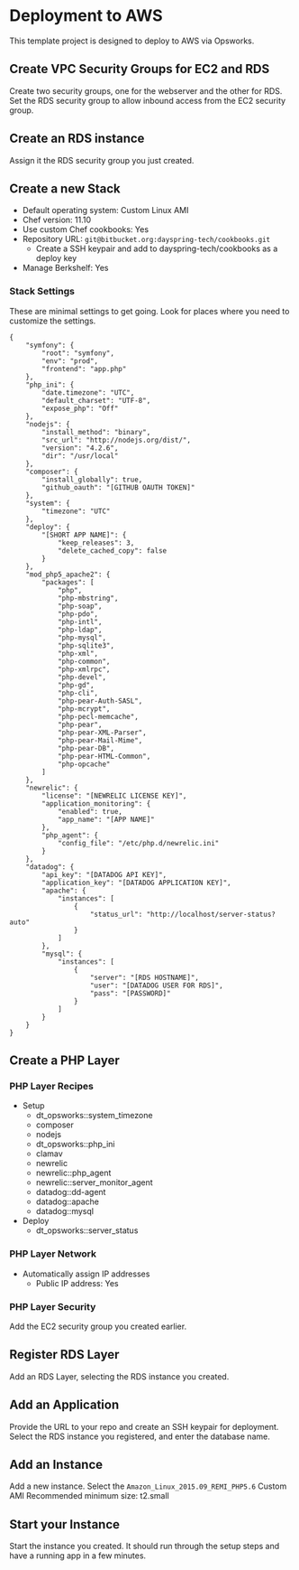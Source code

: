 # Deployment to AWS

This template project is designed to deploy to AWS via Opsworks.


## Create VPC Security Groups for EC2 and RDS
Create two security groups, one for the webserver and the other for RDS. Set the RDS security group to allow inbound access from the EC2 security group.


## Create an RDS instance
Assign it the RDS security group you just created.


## Create a new Stack
- Default operating system: Custom Linux AMI
- Chef version: 11.10
- Use custom Chef cookbooks: Yes
- Repository URL: `git@bitbucket.org:dayspring-tech/cookbooks.git`
    - Create a SSH keypair and add to dayspring-tech/cookbooks as a deploy key
- Manage Berkshelf: Yes

### Stack Settings
These are minimal settings to get going. Look for places where you need to customize the settings.
```
{
    "symfony": {
        "root": "symfony",
        "env": "prod",
        "frontend": "app.php"
    },
    "php_ini": {
        "date.timezone": "UTC",
        "default_charset": "UTF-8",
        "expose_php": "Off"
    },
    "nodejs": {
        "install_method": "binary",
        "src_url": "http://nodejs.org/dist/",
        "version": "4.2.6",
        "dir": "/usr/local"
    },
    "composer": {
        "install_globally": true,
        "github_oauth": "[GITHUB OAUTH TOKEN]"
    },
    "system": {
        "timezone": "UTC"
    },
    "deploy": {
        "[SHORT APP NAME]": {
            "keep_releases": 3,
            "delete_cached_copy": false
        }
    },
    "mod_php5_apache2": {
        "packages": [
            "php",
            "php-mbstring",
            "php-soap",
            "php-pdo",
            "php-intl",
            "php-ldap",
            "php-mysql",
            "php-sqlite3",
            "php-xml",
            "php-common",
            "php-xmlrpc",
            "php-devel",
            "php-gd",
            "php-cli",
            "php-pear-Auth-SASL",
            "php-mcrypt",
            "php-pecl-memcache",
            "php-pear",
            "php-pear-XML-Parser",
            "php-pear-Mail-Mime",
            "php-pear-DB",
            "php-pear-HTML-Common",
            "php-opcache"
        ]
    },
    "newrelic": {
        "license": "[NEWRELIC LICENSE KEY]",
        "application_monitoring": {
            "enabled": true,
            "app_name": "[APP NAME]"
        },
        "php_agent": {
            "config_file": "/etc/php.d/newrelic.ini"
        }
    },
    "datadog": {
        "api_key": "[DATADOG API KEY]",
        "application_key": "[DATADOG APPLICATION KEY]",
        "apache": {
            "instances": [
                {
                    "status_url": "http://localhost/server-status?auto"
                }
            ]
        },
        "mysql": {
            "instances": [
                {
                    "server": "[RDS HOSTNAME]",
                    "user": "[DATADOG USER FOR RDS]",
                    "pass": "[PASSWORD]"
                }
            ]
        }
    }
}
```


## Create a PHP Layer
### PHP Layer Recipes
- Setup
  - dt_opsworks::system_timezone
  - composer
  - nodejs
  - dt_opsworks::php_ini
  - clamav
  - newrelic
  - newrelic::php_agent
  - newrelic::server_monitor_agent
  - datadog::dd-agent
  - datadog::apache
  - datadog::mysql
- Deploy
  - dt_opsworks::server_status

### PHP Layer Network
- Automatically assign IP addresses
  - Public IP address: Yes

### PHP Layer Security
Add the EC2 security group you created earlier.


## Register RDS Layer
Add an RDS Layer, selecting the RDS instance you created.


## Add an Application
Provide the URL to your repo and create an SSH keypair for deployment. Select the RDS instance you registered, and enter the database name.


## Add an Instance
Add a new instance.
Select the `Amazon_Linux_2015.09_REMI_PHP5.6` Custom AMI
Recommended minimum size: t2.small


## Start your Instance
Start the instance you created. It should run through the setup steps and have a running app in a few minutes.